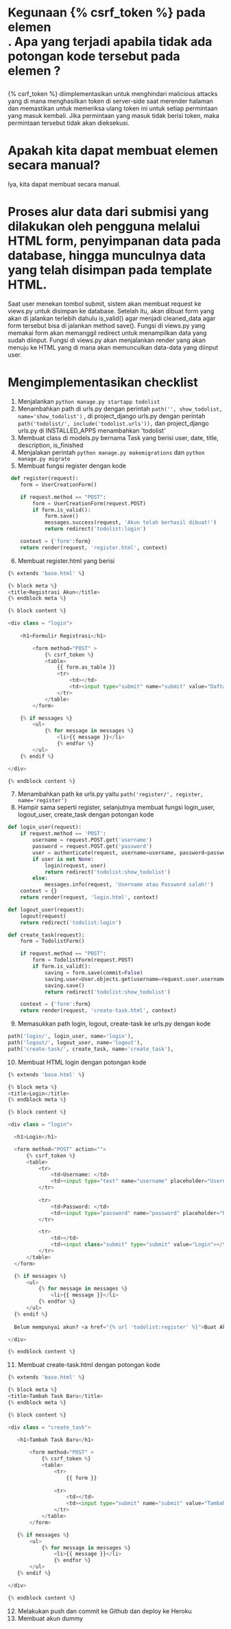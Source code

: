 # Kegunaan {% csrf_token %} pada elemen <form>. Apa yang terjadi apabila tidak ada potongan kode tersebut pada elemen <form>?
{% csrf_token %} diimplementasikan untuk menghindari malicious attacks yang di mana menghasilkan token di server-side saat merender halaman dan memastikan untuk memeriksa ulang token ini untuk setiap permintaan yang masuk kembali. Jika permintaan yang masuk tidak berisi token, maka permintaan tersebut tidak akan dieksekusi.

# Apakah kita dapat membuat elemen <form> secara manual?
Iya, kita dapat membuat secara manual.
  
#  Proses alur data dari submisi yang dilakukan oleh pengguna melalui HTML form, penyimpanan data pada database, hingga munculnya data yang telah disimpan pada template HTML.
Saat user menekan tombol submit, sistem akan membuat request ke views.py untuk disimpan ke database. Setelah itu, akan dibuat form yang akan di jalankan terlebih dahulu is_valid() agar menjadi cleaned_data agar form tersebut bisa di jalankan method save(). Fungsi di views.py yang memakai form akan memanggil redirect untuk menampilkan data yang sudah diinput. Fungsi di views.py akan menjalankan render yang akan menuju ke HTML yang di mana akan memunculkan data-data yang diinput user.

#  Mengimplementasikan checklist
1. Menjalankan `python manage.py startapp todolist`
2. Menambahkan path di urls.py dengan perintah `path('', show_todolist, name='show_todolist')` , di project_django urls.py dengan perintah `path('todolist/', include('todolist.urls')),` dan project_django urls.py di INSTALLED_APPS menambahkan 'todolist'
3. Membuat class di models.py bernama Task yang berisi user, date, title, description, is_finished
4. Menjalakan perintah `python manage.py makemigrations` dan `python manage.py migrate`
5. Membuat fungsi register dengan kode
```py
 def register(request):
    form = UserCreationForm()

    if request.method == "POST":
        form = UserCreationForm(request.POST)
        if form.is_valid():
            form.save()
            messages.success(request, 'Akun telah berhasil dibuat!')
            return redirect('todolist:login')

    context = {'form':form}
    return render(request, 'register.html', context)
  ```
 6. Membuat register.html yang berisi
```py
{% extends 'base.html' %}

{% block meta %}
<title>Registrasi Akun</title>
{% endblock meta %}

{% block content %}  

<div class = "login">
    
    <h1>Formulir Registrasi</h1>  

        <form method="POST" >  
            {% csrf_token %}  
            <table>  
                {{ form.as_table }}  
                <tr>  
                    <td></td>
                    <td><input type="submit" name="submit" value="Daftar"/></td>  
                </tr>  
            </table>  
        </form>

    {% if messages %}  
        <ul>   
            {% for message in messages %}  
                <li>{{ message }}</li>  
                {% endfor %}  
        </ul>   
    {% endif %}

</div>  

{% endblock content %}
 ```
 
7. Menambahkan path ke urls.py yaitu `path('register/', register, name='register')`
8. Hampir sama seperti register, selanjutnya membuat fungsi login_user, logout_user, create_task dengan potongan kode
```py
def login_user(request):
    if request.method == 'POST':
        username = request.POST.get('username')
        password = request.POST.get('password')
        user = authenticate(request, username=username, password=password)
        if user is not None:
            login(request, user)
            return redirect('todolist:show_todolist')
        else:
            messages.info(request, 'Username atau Password salah!')
    context = {}
    return render(request, 'login.html', context)

def logout_user(request):
    logout(request)
    return redirect('todolist:login')

def create_task(request):
    form = TodolistForm()

    if request.method == "POST":
        form = TodolistForm(request.POST)
        if form.is_valid():
            saving = form.save(commit=False)
            saving.user=User.objects.get(username=request.user.username)
            saving.save()
            return redirect('todolist:show_todolist')

    context = {'form':form}
    return render(request, 'create-task.html', context)
  ```
  9. Memasukkan path login, logout, create-task ke urls.py dengan kode
  ```py
  path('login/', login_user, name='login'),
  path('logout/', logout_user, name='logout'),
  path('create-task/', create_task, name='create_task'),
  ```
  10. Membuat HTML login dengan potongan kode
  ```py
  {% extends 'base.html' %}

{% block meta %}
<title>Login</title>
{% endblock meta %}

{% block content %}

<div class = "login">

    <h1>Login</h1>

    <form method="POST" action="">
        {% csrf_token %}
        <table>
            <tr>
                <td>Username: </td>
                <td><input type="text" name="username" placeholder="Username" class="form-control"></td>
            </tr>
                    
            <tr>
                <td>Password: </td>
                <td><input type="password" name="password" placeholder="Password" class="form-control"></td>
            </tr>

            <tr>
                <td></td>
                <td><input class="submit" type="submit" value="Login"></td>
            </tr>
        </table>
    </form>

    {% if messages %}
        <ul>
            {% for message in messages %}
                <li>{{ message }}</li>
            {% endfor %}
        </ul>
    {% endif %}     
        
    Belum mempunyai akun? <a href="{% url 'todolist:register' %}">Buat Akun</a>

</div>

{% endblock content %}
 ```
 11. Membuat create-task.html dengan potongan kode
 ```py
{% extends 'base.html' %}

{% block meta %}
<title>Tambah Task Baru</title>
{% endblock meta %}

{% block content %}  

<div class = "create_task">
    
    <h1>Tambah Task Baru</h1>  

        <form method="POST" >  
            {% csrf_token %}  
            <table>
                <tr>
                    {{ form }}
    
                <tr>
                    <td></td>
                    <td><input type="submit" name="submit" value="Tambah Task"/></td>  
                </tr>
            </table>
        </form>

    {% if messages %}  
        <ul>   
            {% for message in messages %}  
                <li>{{ message }}</li>  
                {% endfor %}  
        </ul>   
    {% endif %}

</div>  

{% endblock content %}
```
12. Melakukan push dan commit ke Github dan deploy ke Heroku
13. Membuat akun dummy
  
  
